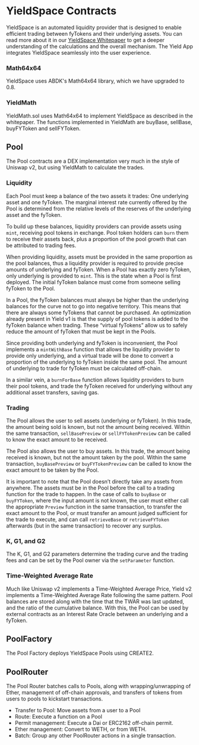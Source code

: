# YieldSpace Contracts

YieldSpace is an automated liquidity provider that is designed to enable efficient trading between fyTokens and their underlying assets. You can read more about it in our [YieldSpace Whitepaper](https://yield.is/YieldSpace.pdf) to get a deeper understanding of the calculations and the overall mechanism. The Yield App integrates YieldSpace seamlessly into the user experience.

### Math64x64

YieldSpace uses ABDK's Math64x64 library, which we have upgraded to 0.8.

### YieldMath

YieldMath.sol uses Math64x64 to implement YieldSpace as described in the whitepaper. The functions implemented in YieldMath are buyBase, sellBase, buyFYToken and sellFYToken.

## Pool

The Pool contracts are a DEX implementation very much in the style of Uniswap v2, but using YieldMath to calculate the trades.

### Liquidity

Each Pool must keep a balance of the two assets it trades: One underlying asset and one fyToken. The marginal interest rate currently offered by the Pool is determined from the relative levels of the reserves of the underlying asset and the fyToken.

To build up these balances, liquidity providers can provide assets using `mint`, receiving pool tokens in exchange. Pool token holders can `burn` them to receive their assets back, plus a proportion of the pool growth that can be attributed to trading fees.

When providing liquidity, assets must be provided in the same proportion as the pool balances, thus a liquidity provider is required to provide precise amounts of underlying and fyToken. When a Pool has exactly zero fyToken, only underlying is provided to `mint`. This is the state when a Pool is first deployed. The initial fyToken balance must come from someone selling fyToken to the Pool.

In a Pool, the fyToken balances must always be higher than the underlying balances for the curve not to go into negative territory. This means that there are always some fyTokens that cannot be purchased. An optimization already present in Yield v1 is that the supply of pool tokens is added to the fyToken balance when trading. These “virtual fyTokens”  allow us to safely reduce the amount of fyToken that must be kept in the Pools.

<!-- TODO: Expand upon how virtual fyTokens are exactly added and when. - Sanket -->

Since providing both underlying and fyToken is inconvenient, the Pool implements a `mintWithBase` function that allows the liquidity provider to provide only underlying, and a virtual trade will be done to convert a proportion of the underlying to fyToken inside the same pool. The amount of underlying to trade for fyToken must be calculated off-chain.

In a similar vein, a `burnForBase` function allows liquidity providers to burn their pool tokens, and trade the fyToken received for underlying without any additional asset transfers, saving gas.

### Trading

The Pool allows the user to sell assets (underlying or fyToken). In this trade, the amount being sold is known, but not the amount being received. Within the same transaction, `sellBasePreview` or `sellFYTokenPreview` can be called to know the exact amount to be received.

The Pool also allows the user to buy assets. In this trade, the amount being received is known, but not the amount taken by the pool. Within the same transaction, `buyBasePreview` or `buyFYTokenPreview` can be called to know the exact amount to be taken by the Pool.

It is important to note that the Pool doesn’t directly take any assets from anywhere. The assets must be in the Pool before the call to a trading function for the trade to happen. In the case of calls to `buyBase` or `buyFYToken`, where the input amount is not known, the user must either call the appropriate `Preview` function in the same transaction, to transfer the exact amount to the Pool, or must transfer an amount judged sufficient for the trade to execute, and can call `retrieveBase` or `retrieveFYToken` afterwards (but in the same transaction) to recover any surplus.

### K, G1, and G2

The K, G1, and G2 parameters determine the trading curve and the trading fees and can be set by the Pool owner via the `setParameter` function.

### Time-Weighted Average Rate

Much like Uniswap v2 implements a Time-Weighted Average Price, Yield v2 implements a Time-Weighted Average Rate following the same pattern. Pool balances are stored along with the time that the TWAR was last updated, and the ratio of the cumulative balance. With this, the Pool can be used by external contracts as an Interest Rate Oracle between an underlying and a fyToken.

## PoolFactory

The Pool Factory deploys YieldSpace Pools using CREATE2.

## PoolRouter

The Pool Router batches calls to Pools, along with wrapping/unwrapping of Ether, management of off-chain approvals, and transfers of tokens from users to pools to kickstart transactions.

- Transfer to Pool: Move assets from a user to a Pool
- Route: Execute a function on a Pool
- Permit management: Execute a Dai or ERC2162 off-chain permit.
- Ether management: Convert to WETH, or from WETH.
- Batch: Group any other PoolRouter actions in a single transaction.
